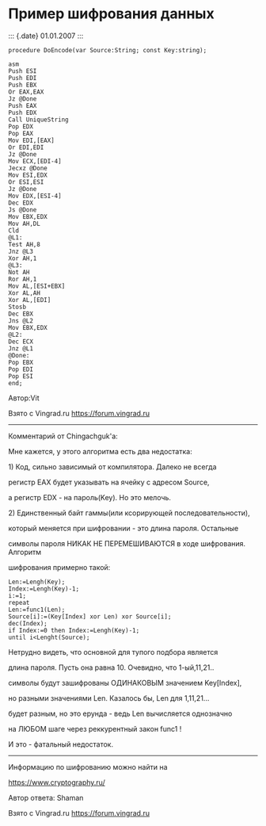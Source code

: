 Пример шифрования данных
========================

::: {.date}
01.01.2007
:::

    procedure DoEncode(var Source:String; const Key:string);

    asm
    Push ESI
    Push EDI
    Push EBX
    Or EAX,EAX
    Jz @Done
    Push EAX
    Push EDX
    Call UniqueString
    Pop EDX
    Pop EAX
    Mov EDI,[EAX]
    Or EDI,EDI
    Jz @Done
    Mov ECX,[EDI-4]
    Jecxz @Done
    Mov ESI,EDX
    Or ESI,ESI
    Jz @Done
    Mov EDX,[ESI-4]
    Dec EDX
    Js @Done
    Mov EBX,EDX
    Mov AH,DL
    Cld
    @L1:
    Test AH,8
    Jnz @L3
    Xor AH,1
    @L3:
    Not AH
    Ror AH,1
    Mov AL,[ESI+EBX]
    Xor AL,AH
    Xor AL,[EDI]
    Stosb
    Dec EBX
    Jns @L2
    Mov EBX,EDX
    @L2:
    Dec ECX
    Jnz @L1
    @Done:
    Pop EBX
    Pop EDI
    Pop ESI
    end;

Автор:Vit

Взято с Vingrad.ru <https://forum.vingrad.ru>

------------------------------------------------------------------------

Комментарий от Chingachguk\'a:

Мне кажется, у этого алгоритма есть два недостатка:

1\) Код, сильно зависимый от компилятора. Далеко не всегда

регистр EAX будет указывать на ячейку с адресом Source,

а регистр EDX - на пароль(Key). Но это мелочь.

2\) Единственный байт гаммы(или ксорирующей последовательности),

который меняется при шифровании - это длина пароля. Остальные

символы пароля НИКАК НЕ ПЕРЕМЕШИВАЮТСЯ в ходе шифрования. Алгоритм

шифрования примерно такой:

    Len:=Lengh(Key);
    Index:=Lengh(Key)-1;
    i:=1;
    repeat
    Len:=func1(Len);
    Source[i]:=(Key[Index] xor Len) xor Source[i];
    dec(Index);
    if Index:=0 then Index:=Lengh(Key)-1;
    until i<Lenght(Source);

Нетрудно видеть, что основной для тупого подбора является

длина пароля. Пусть она равна 10. Очевидно, что 1-ый,11,21..

символы будут зашифрованы ОДИНАКОВЫМ значением Key\[Index\],

но разными значениями Len. Казалось бы, Len для 1,11,21\...

будет разным, но это ерунда - ведь Len вычисляется однозначно

на ЛЮБОМ шаге через реккурентный закон func1 !

И это - фатальный недостаток.

------------------------------------------------------------------------

Информацию по шифрованию можно найти на

<https://www.cryptography.ru/>

Автор ответа: Shaman

Взято с Vingrad.ru <https://forum.vingrad.ru>
